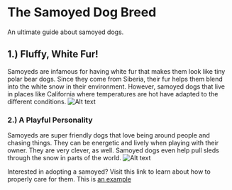 # The Samoyed Dog Breed 
An ultimate guide about samoyed dogs.
  
## 1.) Fluffy, White Fur!
  
 Samoyeds are infamous for having white fur that makes them look like tiny polar bear dogs. Since they come from Siberia, their fur helps them blend into the white snow in their environment. However, samoyed dogs that live in places like California where temperatures are hot have adapted to the different conditions.
![Alt text](https://live.staticflickr.com/8196/8372646429_ddf4d84177_b.jpg)

### 2.) A Playful Personality
Samoyeds are super friendly dogs that love being around people and chasing things. They can be energetic and lively when playing with their owner. They are very clever, as well. Samoyed dogs even help pull sleds through the snow in parts of the world. 
![Alt text](https://www.publicdomainpictures.net/pictures/40000/nahled/samoyed-dog-with-ball.jpg)

Interested in adopting a samoyed? Visit this link to learn about how to properly care for them.
This is [an example](https://www.pdsa.org.uk/pet-help-and-advice/looking-after-your-pet/puppies-dogs/large-dogs/samoyed#:~:text=Samoyeds%20are%20very%20active%2C%20playful,to%20keep%20their%20brains%20active./ "Caring for Samoyeds")
